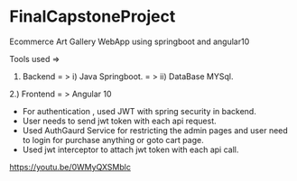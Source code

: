 # FinalCapstoneProject
Ecommerce Art Gallery WebApp using springboot and angular10

Tools used => 
  1. Backend = > i) Java Springboot.
             = > ii) DataBase MYSql.
             
             
  2.) Frontend = >  Angular 10
  
* For authentication , used JWT with spring security in backend.
* User needs to send jwt token with each api request.
* Used AuthGaurd Service for restricting the admin pages and user need to login for purchase anything or goto cart page.
* Used jwt interceptor to attach jwt token with each api call.



https://youtu.be/0WMyQXSMblc

